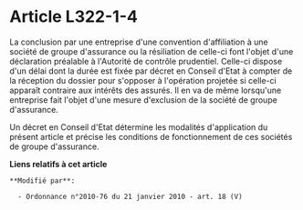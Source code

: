 # Article L322-1-4

La conclusion par une entreprise d'une convention d'affiliation à une société de groupe d'assurance ou la résiliation de
celle-ci font l'objet d'une déclaration préalable à l'Autorité de contrôle prudentiel. Celle-ci dispose d'un délai dont la
durée est fixée par décret en Conseil d'Etat à compter de la réception du dossier pour s'opposer à l'opération projetée si
celle-ci apparaît contraire aux intérêts des assurés. Il en va de même lorsqu'une entreprise fait l'objet d'une mesure
d'exclusion de la société de groupe d'assurance. 

Un décret en Conseil d'Etat détermine les modalités d'application du présent article et précise les conditions de
fonctionnement de ces sociétés de groupe d'assurance.

**Liens relatifs à cet article**

	**Modifié par**:

	  - Ordonnance n°2010-76 du 21 janvier 2010 - art. 18 (V)
